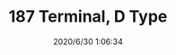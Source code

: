 ﻿---
layout: post 
title: 187 Terminal, D Type
tags: 
categories: housing-terminal
overview: 187 Terminal, D Type
series: faston
part_number: ST1870802-30C
thumb_img: static/202006/393-thumb-20200630090747.jpg
small_img: static/202006/393-20200630090747.jpg
date: 2020/6/30 1:06:34
---



